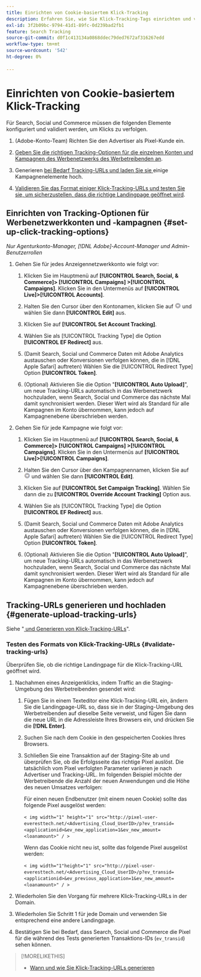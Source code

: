 ```yaml
---
title: Einrichten von Cookie-basiertem Klick-Tracking
description: Erfahren Sie, wie Sie Klick-Tracking-Tags einrichten und validieren.
exl-id: 3f2b09bc-9794-41d1-89fc-0d239bad2fb1
feature: Search Tracking
source-git-commit: d0f1c413134a0868ddec79ded7672af316267edd
workflow-type: tm+mt
source-wordcount: '542'
ht-degree: 0%

---
```


# Einrichten von Cookie-basiertem Klick-Tracking

Für Search, Social und Commerce müssen die folgenden Elemente konfiguriert und validiert werden, um Klicks zu verfolgen.

1. (Adobe-Konto-Team) Richten Sie den Advertiser als Pixel-Kunde ein.

1. [Geben Sie die richtigen Tracking-Optionen für die einzelnen Konten und Kampagnen des Werbenetzwerks des Werbetreibenden an](#set-up-click-tracking-options).

1. Generieren [ bei Bedarf Tracking-URLs und laden Sie sie ](#generate-upload-tracking-urls) einige Kampagnenelemente hoch.

1. [Validieren Sie das Format einiger Klick-Tracking-URLs und testen Sie sie, um sicherzustellen, dass die richtige Landingpage geöffnet wird](#validate-tracking-urls).

## Einrichten von Tracking-Optionen für Werbenetzwerkkonten und -kampagnen {#set-up-click-tracking-options}

*Nur Agenturkonto-Manager, [!DNL Adobe]-Account-Manager und Admin-Benutzerrollen*

1. Gehen Sie für jedes Anzeigennetzwerkkonto wie folgt vor:

   1. Klicken Sie im Hauptmenü auf **[!UICONTROL Search, Social, & Commerce]> [!UICONTROL Campaigns] >[!UICONTROL Campaigns]**. Klicken Sie in den Untermenüs auf **[!UICONTROL Live]>[!UICONTROL Accounts]**.

   1. Halten Sie den Cursor über den Kontonamen, klicken Sie auf ![Menüsymbol](/help/search-social-commerce/assets/arrow-dropdown-menu.png "Menüsymbol") und wählen Sie dann **[!UICONTROL Edit]** aus.

   1. Klicken Sie auf **[!UICONTROL Set Account Tracking]**.

   1. Wählen Sie als [!UICONTROL Tracking Type] die Option **[!UICONTROL EF Redirect]** aus.

   1. (Damit Search, Social und Commerce Daten mit Adobe Analytics austauschen oder Konversionen verfolgen können, die in [!DNL Apple Safari] auftreten) Wählen Sie die [!UICONTROL Redirect Type] Option **[!UICONTROL Token]**.

   1. (Optional) Aktivieren Sie die Option &quot;**[!UICONTROL Auto Upload]**&quot;, um neue Tracking-URLs automatisch in das Werbenetzwerk hochzuladen, wenn Search, Social und Commerce das nächste Mal damit synchronisiert werden. Dieser Wert wird als Standard für alle Kampagnen im Konto übernommen, kann jedoch auf Kampagnenebene überschrieben werden.

1. Gehen Sie für jede Kampagne wie folgt vor:

   1. Klicken Sie im Hauptmenü auf **[!UICONTROL Search, Social, & Commerce]> [!UICONTROL Campaigns] >[!UICONTROL Campaigns]**. Klicken Sie in den Untermenüs auf **[!UICONTROL Live]>[!UICONTROL Campaigns]**.

   1. Halten Sie den Cursor über den Kampagnennamen, klicken Sie auf ![Menüsymbol](/help/search-social-commerce/assets/arrow-dropdown-menu.png "Menüsymbol") und wählen Sie dann **[!UICONTROL Edit]**.

   1. Klicken Sie auf **[!UICONTROL Set Campaign Tracking]**. Wählen Sie dann die zu **[!UICONTROL Override Account Tracking]** Option aus.

   1. Wählen Sie als [!UICONTROL Tracking Type] die Option **[!UICONTROL EF Redirect]** aus.

   1. (Damit Search, Social und Commerce Daten mit Adobe Analytics austauschen oder Konversionen verfolgen können, die in [!DNL Apple Safari] auftreten) Wählen Sie die [!UICONTROL Redirect Type] Option **[!UICONTROL Token]**.

   1. (Optional) Aktivieren Sie die Option &quot;**[!UICONTROL Auto Upload]**&quot;, um neue Tracking-URLs automatisch in das Werbenetzwerk hochzuladen, wenn Search, Social und Commerce das nächste Mal damit synchronisiert werden. Dieser Wert wird als Standard für alle Kampagnen im Konto übernommen, kann jedoch auf Kampagnenebene überschrieben werden.

## Tracking-URLs generieren und hochladen {#generate-upload-tracking-urls}

Siehe &quot;[ und Generieren von Klick-Tracking-URLs](/help/search-social-commerce/tracking/click-tracking-ways-to-generate.md)&quot;.

### Testen des Formats von Klick-Tracking-URLs {#validate-tracking-urls}

Überprüfen Sie, ob die richtige Landingpage für die Klick-Tracking-URL geöffnet wird.

1. Nachahmen eines Anzeigenklicks, indem Traffic an die Staging-Umgebung des Werbetreibenden gesendet wird:

   1. Fügen Sie in einem Texteditor eine Klick-Tracking-URL ein, ändern Sie die Landingpage-URL so, dass sie in der Staging-Umgebung des Werbetreibenden auf dieselbe Seite verweist, und fügen Sie dann die neue URL in die Adressleiste Ihres Browsers ein, und drücken Sie die **[!DNL Enter]**.

   1. Suchen Sie nach dem Cookie in den gespeicherten Cookies Ihres Browsers.

   1. Schließen Sie eine Transaktion auf der Staging-Site ab und überprüfen Sie, ob die Erfolgsseite das richtige Pixel auslöst. Die tatsächlich vom Pixel verfolgten Parameter variieren je nach Advertiser und Tracking-URL. Im folgenden Beispiel möchte der Werbetreibende die Anzahl der neuen Anwendungen und die Höhe des neuen Umsatzes verfolgen:

      Für einen neuen Endbenutzer (mit einem neuen Cookie) sollte das folgende Pixel ausgelöst werden:

      `< img width="1" height="1" src="http://pixel-user-everesttech.net/<Advertising_Cloud_UserID>/p?ev_transid=<applicationid>&ev_new_application=1&ev_new_amount=<loanamount>" / >`

      Wenn das Cookie nicht neu ist, sollte das folgende Pixel ausgelöst werden:

      `< img width="1"height="1" src="http://pixel-user-everesttech.net/<Advertising_Cloud_UserID>/p?ev_transid=<applicationid>&ev_previous_application=1&ev_new_amount=<loanamount>" / >`


1. Wiederholen Sie den Vorgang für mehrere Klick-Tracking-URLs in der Domain.

1. Wiederholen Sie Schritt 1 für jede Domain und verwenden Sie entsprechend eine andere Landingpage.

1. Bestätigen Sie bei Bedarf, dass Search, Social und Commerce die Pixel für die während des Tests generierten Transaktions-IDs (`ev_transid`) sehen können.

>[!MORELIKETHIS]
>
>* [Wann und wie Sie Klick-Tracking-URLs generieren](/help/search-social-commerce/tracking/click-tracking-ways-to-generate.md)
